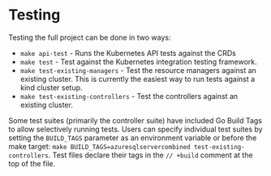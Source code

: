 # Testing

Testing the full project can be done in two ways:

- `make api-test` - Runs the Kubernetes API tests against the CRDs
- `make test` - Test against the Kubernetes integration testing framework.
- `make test-existing-managers` - Test the resource managers against an existing cluster. This is currently the easiest way to run tests against a kind cluster setup.
- `make test-existing-controllers` - Test the controllers against an existing cluster. 

Some test suites (primarily the controller suite) have included Go Build Tags to allow selectively running tests. Users can specify individual test suites by setting the `BUILD_TAGS` parameter as an environment variable or before the make target: `make BUILD_TAGS=azuresqlservercombined test-existing-controllers`. Test files declare their tags in the `// +build` comment at the top of the file.
